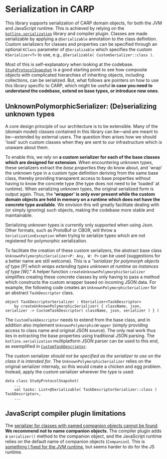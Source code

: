 # Serialization in CARP

This library supports serialization of CARP domain objects, for both the JVM and JavaScript runtime.
This is achieved by relying on the [`kotlinx.serialization`](https://github.com/Kotlin/kotlinx.serialization) library and compiler plugin.
Classes are made serializable by applying a `@Serializable` annotation to the class definition.
Custom serializers for classes and properties can be specified through an optional `KClass` parameter of `@Serializable` which specifies the custom `KSerializer<T>` to use, e.g., `@Serializable( CustomSerializer::class )`.

Most of this is self-explanatory when looking at the codebase. [`StudyProtocolSnapshot`](../carp.protocols.core/src/commonMain/kotlin/dk/cachet/carp/protocols/domain/StudyProtocolSnapshot.kt) is a good starting point to see how composite objects with complicated hierarchies of inheriting objects, including collections, can be serialized.
But, what follows are pointers on how to use this library specific to CARP, which might be useful **in case you need to understand the codebase, extend on base types, or introduce new ones**.

## UnknownPolymorphicSerializer: (De)serializing unknown types

A core design principle of our architecture is to be extensible.
Many of the (domain model) classes contained in this library can be—and are meant to be—extended by external users.
The question then arises how we should 'load' such custom classes when they are sent to our infrastructure which is unaware about them.

To enable this, we rely on **a custom serializer for each of the base classes which are designed for extension**.
When encountering unknown types, these serializers extract the _base properties_ they do know about, and 'wrap' the unknown type in a custom type definition deriving from the same base class, thereby providing transparent access to base properties without having to know the concrete type (the type does not need to be 'loaded' at runtime).
When serializing unknown types, the original serialized form is output again.
Thus, the **'wrapper' is only ever present while the custom domain objects are held in memory on a runtime which does not have the concrete type available**.
We envision this will greatly facilitate dealing with (or simply ignoring) such objects, making the codebase more stable and maintainable.

Serializing unknown types is currently only supported when using Json.
Other formats, such as ProtoBuf or CBOR, will throw a `SerializationException` when trying to serialize types which are not registered for polymorphic serialization.

To facilitate the creation of these custom serializers, the abstract base class `UnknownPolymorphicSerializer<P: Any, W: P>` can be used (suggestions for a better name are still welcome).
This is a _"serializer for polymorph objects of type [P] which wraps extending types unknown at runtime as instances of type [W]."_
A helper function `createUnknownPolymorphicSerializer` simplifies creating these concrete classes by only having to pass a method which constructs the custom wrapper based on incoming JSON data.
For example, the following code creates an `UnknownPolymorphicSerializer` for an abstract `TaskDescriptor` class.

```
object TaskDescriptorSerializer : KSerializer<TaskDescriptor>
    by createUnknownPolymorphicSerializer( { className, json, serializer -> CustomTaskDescriptor( className, json, serializer ) } )
```

The `CustomTaskDescriptor` needs to extend from the base class, and in addition also implement `UnknownPolymorphicWrapper` (simply providing access to class name and original JSON source). The only real work thus lies in extracting the base properties using traditional JSON parsing.
The `kotlinx.serialization` multiplatform JSON parser can be used to this end, as exemplified in [`CustomTaskDescriptor`](../carp.protocols.core/src/commonMain/kotlin/dk/cachet/carp/protocols/domain/tasks/UnknownTaskSerializers.kt).

The custom serializer _should not be specified as the serializer to use on the class it is intended for_. The `UnknownPolymorphicSerializer` relies on the original serializer internaly, so this would create a chicken and egg problem.
Instead, apply the custom serializer wherever the type is used:

```
data class StudyProtocolSnapshot(
    ...
    val tasks: List<@Serializable( TaskDescriptorSerializer::class ) TaskDescriptor>,
    ...
```

## JavaScript compiler plugin limitations

The [serializer for classes with named companion objects cannot be found](https://github.com/Kotlin/kotlinx.serialization/issues/226). **We recommend not to name companion objects.** The compiler plugin adds a `serializer()` method to the companion object, and the JavaScript runtime relies on the default name of companion objects (`Companion`). This is [something I fixed for the JVM runtime](https://github.com/Kotlin/kotlinx.serialization/pull/130), but seems harder to do for the JS runtime.
